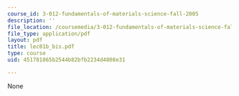 ```yaml
---
course_id: 3-012-fundamentals-of-materials-science-fall-2005
description: ''
file_location: /coursemedia/3-012-fundamentals-of-materials-science-fall-2005/451781865b2544b82bfb2234d4808e31_lec01b_bis.pdf
file_type: application/pdf
layout: pdf
title: lec01b_bis.pdf
type: course
uid: 451781865b2544b82bfb2234d4808e31

---
```

None